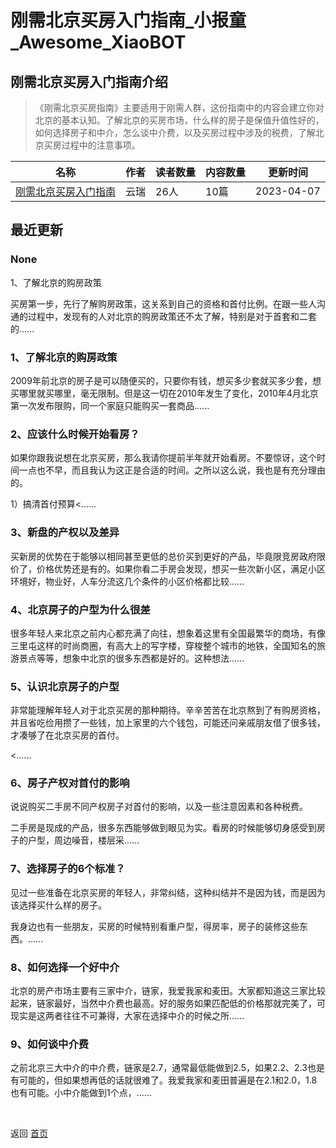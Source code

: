 # 刚需北京买房入门指南_小报童_Awesome_XiaoBOT

## 刚需北京买房入门指南介绍
> 《刚需北京买房指南》主要适用于刚需人群，这份指南中的内容会建立你对北京的基本认知。了解北京的买房市场，什么样的房子是保值升值性好的，如何选择房子和中介，怎么谈中介费，以及买房过程中涉及的税费，了解北京买房过程中的注意事项。  
  


|名称|作者|读者数量|内容数量|更新时间|
|---|---|---|---|---|
|[刚需北京买房入门指南](https://xiaobot.net/p/0101617?refer=0b133df9-27dc-423b-8101-639049001c13)|云瑞|26人|10篇|2023-04-07|

## 最近更新
### None

1、了解北京的购房政策

买房第一步，先行了解购房政策，这关系到自己的资格和首付比例。在跟一些人沟通的过程中，发现有的人对北京的购房政策还不太了解，特别是对于首套和二套的......

### 1、了解北京的购房政策

2009年前北京的房子是可以随便买的，只要你有钱，想买多少套就买多少套，想买哪里就买哪里，毫无限制。但是这一切在2010年发生了变化，2010年4月北京第一次发布限购，同一个家庭只能购买一套商品......

### 2、应该什么时候开始看房？

如果你跟我说想在北京买房，那么我请你提前半年就开始看房。不要惊讶，这个时间一点也不早，而且我认为这正是合适的时间。之所以这么说，我也是有充分理由的。

1）搞清首付预算<......

### 3、新盘的产权以及差异

买新房的优势在于能够以相同甚至更低的总价买到更好的产品，毕竟限竞房政府限价了，价格优势还是有的。如果你看二手房会发现，想买一些次新小区，满足小区环境好，物业好，人车分流这几个条件的小区价格都比较......

### 4、北京房子的户型为什么很差

很多年轻人来北京之前内心都充满了向往，想象着这里有全国最繁华的商场，有像三里屯这样的时尚商圈，有高大上的写字楼，穿梭整个城市的地铁，全国知名的旅游景点等等，想象中北京的很多东西都是好的。这种想法......

### 5、认识北京房子的户型

非常能理解年轻人对于北京买房的那种期待。辛辛苦苦在北京熬到了有购房资格，并且省吃俭用攒了一些钱，加上家里的六个钱包，可能还问亲戚朋友借了很多钱，才凑够了在北京买房的首付。

<......

### 6、房子产权对首付的影响

说说购买二手房不同产权房子对首付的影响，以及一些注意因素和各种税费。

二手房是现成的产品，很多东西能够做到眼见为实。看房的时候能够切身感受到房子的户型，周边噪音，楼层采......

### 7、选择房子的6个标准？

见过一些准备在北京买房的年轻人，非常纠结，这种纠结并不是因为钱，而是因为该选择买什么样的房子。

我身边也有一些朋友，买房的时候特别看重户型，得房率，房子的装修这些东西。......

### 8、如何选择一个好中介

北京的房产市场主要有三家中介，链家，我爱我家和麦田。大家都知道这三家比较起来，链家最好，当然中介费也最高。好的服务如果匹配低的价格那就完美了，可现实是这两者往往不可兼得，大家在选择中介的时候之所......

### 9、如何谈中介费

之前北京三大中介的中介费，链家是2.7，通常最低能做到2.5，如果2.2、2.3也是有可能的，但如果想再低的话就很难了。我爱我家和麦田普遍是在2.1和2.0，1.8也有可能。小中介能做到1个点，......


<a href="https://github.com/Reno9527/awesome-xiaobot" style="color: white; text-decoration: none;">awesome-xiaobot</a>

返回 [首页](../README.md)
